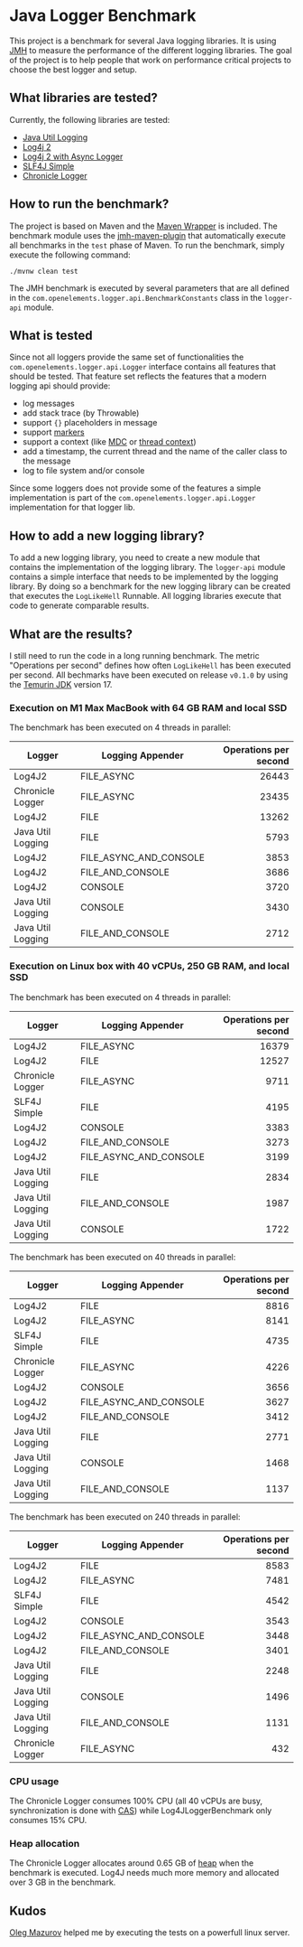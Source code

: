 # Java Logger Benchmark

This project is a benchmark for several Java logging libraries.
It is using [JMH](https://github.com/openjdk/jmh) to measure the performance of the different logging libraries.
The goal of the project is to help people that work on performance critical projects to choose the best logger and setup.

## What libraries are tested?

Currently, the following libraries are tested:

- [Java Util Logging](https://www.vogella.com/tutorials/Logging/article.html)
- [Log4j 2](https://logging.apache.org/log4j/2.x/)
- [Log4j 2 with Async Logger](https://logging.apache.org/log4j/2.x/manual/async.html)
- [SLF4J Simple](https://www.slf4j.org/api/org/slf4j/simple/SimpleLogger.html)
- [Chronicle Logger](https://github.com/OpenHFT/Chronicle-Logger)

## How to run the benchmark?

The project is based on Maven and the [Maven Wrapper](https://maven.apache.org/wrapper/) is included.
The benchmark module uses the [jmh-maven-plugin](https://github.com/metlos/jmh-maven-plugin) that automatically execute all benchmarks in the `test` phase of Maven.
To run the benchmark, simply execute the following
command:

```
./mvnw clean test
```

The JMH benchmark is executed by several parameters that are all defined in the `com.openelements.logger.api.BenchmarkConstants` class in the `logger-api` module.

## What is tested

Since not all loggers provide the same set of functionalities the `com.openelements.logger.api.Logger` interface contains all features that should be tested.
That feature set reflects the features that a modern logging api should provide:

- log messages
- add stack trace (by Throwable)
- support `{}` placeholders in message
- support [markers](https://logging.apache.org/log4j/2.x/manual/markers.html)
- support a context (like [MDC](https://logback.qos.ch/manual/mdc.html) or [thread context](https://logging.apache.org/log4j/2.x/manual/thread-context.html))
- add a timestamp, the current thread and the name of the caller class to the message
- log to file system and/or console

Since some loggers does not provide some of the features a simple implementation is part of the `com.openelements.logger.api.Logger` implementation for that logger lib.

## How to add a new logging library?

To add a new logging library, you need to create a new module that contains the implementation of the logging library.
The `logger-api` module contains a simple interface that needs to be implemented by the logging library.
By doing so a benchmark for the new logging library can be created that executes the `LogLikeHell` Runnable.
All logging libraries execute that code to generate comparable results.

## What are the results?

I still need to run the code in a long running benchmark.
The metric "Operations per second" defines how often `LogLikeHell` has been executed per second.
All bechmarks have been executed on release `v0.1.0` by using the [Temurin JDK](https://adoptium.net) version 17.

### Execution on M1 Max MacBook with 64 GB RAM and local SSD

The benchmark has been executed on 4 threads in parallel:

| Logger            | Logging Appender       | Operations per second |
|-------------------|------------------------|----------------------:|
| Log4J2            | FILE_ASYNC             |                 26443 |
| Chronicle Logger  | FILE_ASYNC             |                 23435 |
| Log4J2            | FILE                   |                 13262 |
| Java Util Logging | FILE                   |                  5793 |
| Log4J2            | FILE_ASYNC_AND_CONSOLE |                  3853 |
| Log4J2            | FILE_AND_CONSOLE       |                  3686 |
| Log4J2            | CONSOLE                |                  3720 |
| Java Util Logging | CONSOLE                |                  3430 |
| Java Util Logging | FILE_AND_CONSOLE       |                  2712 |

### Execution on Linux box with 40 vCPUs, 250 GB RAM, and local SSD

The benchmark has been executed on 4 threads in parallel:

| Logger            | Logging Appender       | Operations per second |
|-------------------|------------------------|----------------------:|
| Log4J2            | FILE_ASYNC             |                 16379 |
| Log4J2            | FILE                   |                 12527 |
| Chronicle Logger  | FILE_ASYNC             |                  9711 |
| SLF4J Simple      | FILE                   |                  4195 |
| Log4J2            | CONSOLE                |                  3383 |
| Log4J2            | FILE_AND_CONSOLE       |                  3273 |
| Log4J2            | FILE_ASYNC_AND_CONSOLE |                  3199 |
| Java Util Logging | FILE                   |                  2834 |
| Java Util Logging | FILE_AND_CONSOLE       |                  1987 |
| Java Util Logging | CONSOLE                |                  1722 |

The benchmark has been executed on 40 threads in parallel:

| Logger            | Logging Appender       | Operations per second |
|-------------------|------------------------|----------------------:|
| Log4J2            | FILE                   |                  8816 |
| Log4J2            | FILE_ASYNC             |                  8141 |
| SLF4J Simple      | FILE                   |                  4735 |
| Chronicle Logger  | FILE_ASYNC             |                  4226 |
| Log4J2            | CONSOLE                |                  3656 |
| Log4J2            | FILE_ASYNC_AND_CONSOLE |                  3627 |
| Log4J2            | FILE_AND_CONSOLE       |                  3412 |
| Java Util Logging | FILE                   |                  2771 |
| Java Util Logging | CONSOLE                |                  1468 |
| Java Util Logging | FILE_AND_CONSOLE       |                  1137 |

The benchmark has been executed on 240 threads in parallel:

| Logger            | Logging Appender       | Operations per second |
|-------------------|------------------------|----------------------:|
| Log4J2            | FILE                   |                  8583 |
| Log4J2            | FILE_ASYNC             |                  7481 |
| SLF4J Simple      | FILE                   |                  4542 |
| Log4J2            | CONSOLE                |                  3543 |
| Log4J2            | FILE_ASYNC_AND_CONSOLE |                  3448 |
| Log4J2            | FILE_AND_CONSOLE       |                  3401 |
| Java Util Logging | FILE                   |                  2248 |
| Java Util Logging | CONSOLE                |                  1496 |
| Java Util Logging | FILE_AND_CONSOLE       |                  1131 |
| Chronicle Logger  | FILE_ASYNC             |                   432 |

### CPU usage

The Chronicle Logger consumes 100% CPU (all 40 vCPUs are busy, synchronization is done with [CAS](https://en.wikipedia.org/wiki/Compare-and-swap)) while Log4JLoggerBenchmark only consumes 15% CPU.

### Heap allocation

The Chronicle Logger allocates around 0.65 GB of [heap](https://www.baeldung.com/java-stack-heap) when the benchmark is executed. Log4J needs much more memory and allocated over 3 GB in the benchmark.

## Kudos

[Oleg Mazurov](https://github.com/OlegMazurov) helped me by executing the tests on a powerfull linux server.

